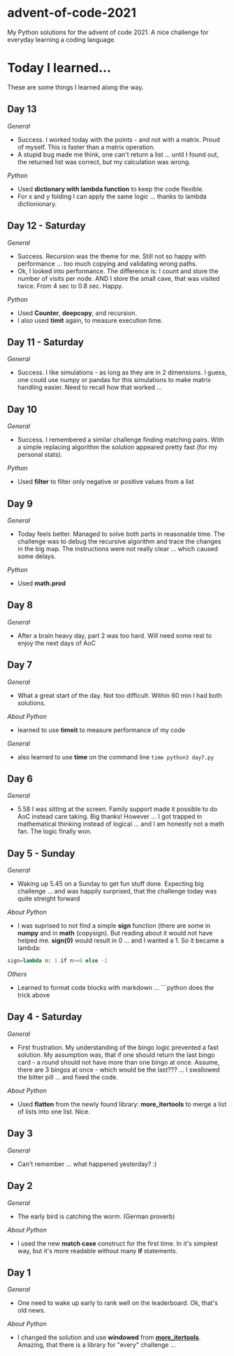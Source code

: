 # advent-of-code-2021
My Python solutions for the advent of code 2021.
A nice challenge for everyday learning a coding language.
# Today I learned...
These are some things I learned along the way.

## Day 13 
_General_
* Success. I worked today with the points - and not with a matrix. Proud of myself. This is faster than a matrix operation.
* A stupid bug made me think, one can't return a list ... until I found out, the returned list was correct, but my calculation was wrong.

_Python_
* Used **dictionary with lambda function** to keep the code flexible. 
* For x and y folding I can apply the same logic ... thanks to lambda dictionionary.

## Day 12 - Saturday 
_General_
* Success. Recursion was the theme for me. Still not so happy with performance ... too much copying and validating wrong paths.
* Ok, I looked into performance. The difference is: I count and store the number of visits per node. AND I store the small cave, that was visited twice. From 4 sec to 0.8 sec. Happy.

_Python_
* Used **Counter**, **deepcopy**, and recursion.
* I also used **timit** again, to measure execution time.

## Day 11 - Saturday 
_General_
* Success. I like simulations - as long as they are in 2 dimensions. I guess, one could use numpy or pandas for this simulations to make matrix handling easier. Need to recall how that worked ...

## Day 10 ## 
_General_
* Success. I remembered a similar challenge finding matching pairs. With a simple replacing algorithm the solution appeared pretty fast (for my personal stats).

_Python_
* Used **filter** to filter only negative or positive values from a list

## Day 9 ## 
_General_
* Today feels better. Managed to solve both parts in reasonable time. The challenge was to debug the recursive algorithm and trace the changes in the big map. The instructions were not really clear ... which caused some delays.

_Python_
* Used **math.prod**

## Day 8 ##
_General_
* After a brain heavy day, part 2 was too hard. Will need some rest to enjoy the next days of AoC

## Day 7 ##
_General_
* What a great start of the day. Not too difficult. Within 60 min I had both solutions.

_About Python_
* learned to use **timeit** to measure performance of my code

_General_
* also learned to use **time** on the command line 
```time python3 day7.py```

## Day 6
_General_
* 5.58 I was sitting at the screen. Family support made it possible to do AoC instead care taking. Big thanks! However ... I got trapped in mathematical thinking instead of logical ... and I am honestly not a math fan. The logic finally won.

## Day 5 - Sunday
_General_
* Waking up 5.45 on a Sunday to get fun stuff done. Expecting big challenge ... and was happily surprised, that the challenge today was quite streight forward

_About Python_
* I was suprised to not find a simple **sign** function (there are some in **numpy** and in **math** (copysign). But reading about it would not have helped me. **sign(0)** would result in 0 ... and I wanted a 1. So it became a lambda: 
```python
sign=lambda n: 1 if n>=0 else -1
```
_Others_
* Learned to format code blocks with markdown ... ```python does the trick above

## Day 4 - Saturday
_General_
* First frustration. My understanding of the bingo logic prevented a fast solution. My assumption was, that if one should return the last bingo card - a round should not have more than one bingo at once. Assume, there are 3 bingos at once - which would be the last??? ... I swallowed the bitter pill ... and fixed the code.

_About Python_
* Used **flatten** from the newly found library: **more_itertools** to merge a list of lists into one list. Nice.

## Day 3
_General_
* Can't remember ... what happened yesterday? :) 

## Day 2
_General_
* The early bird is catching the worm. (German proverb)

_About Python_
* I used the new **match case** construct for the first time. In it's simplest way, but it's more readable without many **if** statements.

## Day 1
_General_
* One need to wake up early to rank well on the leaderboard. Ok, that's old news.

_About Python_
* I changed the solution and use **windowed** from **[more_itertools](https://more-itertools.readthedocs.io/en/stable/api.html#more_itertools.windowed)**. Amazing, that there is a library for "every" challenge ... 
